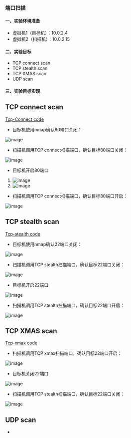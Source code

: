 ### 端口扫描


#### 一、实验环境准备

- 虚拟机1（目标机）：10.0.2.4
- 虚拟机2（扫描机）：10.0.2.15

#### 二、实验目标

-  TCP connect scan
-  TCP stealth scan
-  TCP XMAS scan
-  UDP scan

#### 三、实验目标实现

##  TCP connect scan
[Tcp-Connect code](Code/tcp-connect.py) 
- 目标机使用nmap确认80端口关闭：

![image](https://github.com/icoy/ns/raw/personal-work/2017-2/lyp-personal-hw2/2/2-1.PNG/)

- 扫描机调用TCP connect扫描端口，确认目标80端口关闭：
 
![image](https://github.com/icoy/ns/raw/personal-work/2017-2/lyp-personal-hw2/2/2-2.PNG)

- 目标机开启80端口

1. ![image](https://github.com/icoy/ns/raw/personal-work/2017-2/lyp-personal-hw2/2/2-3.PNG)
2. ![image](https://github.com/icoy/ns/raw/personal-work/2017-2/lyp-personal-hw2/2/2-4.PNG)

- 扫描机调用TCP connect扫描端口，确认目标80端口开启：
 
![image](https://github.com/icoy/ns/raw/personal-work/2017-2/lyp-personal-hw2/2/2-5.PNG)

## TCP stealth scan
[Tcp-stealth code](Code/tcp-stealth.py)

- 目标机使用nmap确认22端口关闭：

![image](https://github.com/icoy/ns/raw/personal-work/2017-2/lyp-personal-hw2/2/2-6.PNG/)

- 扫描机调用TCP stealth扫描端口，确认目标22端口关闭：
 
![image](https://github.com/icoy/ns/raw/personal-work/2017-2/lyp-personal-hw2/2/2-7.PNG)

- 目标机开启22端口

![image](https://github.com/icoy/ns/raw/personal-work/2017-2/lyp-personal-hw2/2/2-8.PNG)

- 扫描机调用TCP stealth扫描端口，确认目标22端口开启：
 
![image](https://github.com/icoy/ns/raw/personal-work/2017-2/lyp-personal-hw2/2/2-9.PNG)


## TCP XMAS scan
[Tcp-xmax code](Code/tcp-xmax.py)
- 扫描机调用TCP xmax扫描端口，确认目标22端口开启：
 
![image](https://github.com/icoy/ns/raw/personal-work/2017-2/lyp-personal-hw2/2/2-10.PNG)

- 目标机关闭22端口

![image](https://github.com/icoy/ns/raw/personal-work/2017-2/lyp-personal-hw2/2/2-11.PNG)

- 扫描机调用TCP stealth扫描端口，确认目标22端口关闭：
 
![image](https://github.com/icoy/ns/raw/personal-work/2017-2/lyp-personal-hw2/2/2-12.PNG)

## UDP scan
- 






   



